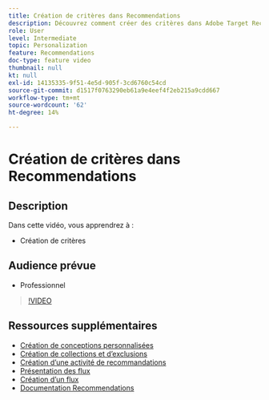 ```yaml
---
title: Création de critères dans Recommendations
description: Découvrez comment créer des critères dans Adobe Target Recommendations
role: User
level: Intermediate
topic: Personalization
feature: Recommendations
doc-type: feature video
thumbnail: null
kt: null
exl-id: 14135335-9f51-4e5d-905f-3cd6760c54cd
source-git-commit: d1517f0763290eb61a9e4eef4f2eb215a9cdd667
workflow-type: tm+mt
source-wordcount: '62'
ht-degree: 14%

---
```


# Création de critères dans Recommendations

## Description

Dans cette vidéo, vous apprendrez à :

* Création de critères

## Audience prévue

* Professionnel

>[!VIDEO](https://video.tv.adobe.com/v/27694?quality=12)

## Ressources supplémentaires

* [Création de conceptions personnalisées](create-custom-designs.md)
* [Création de collections et d’exclusions](create-collections-and-exclusions.md)
* [Création d’une activité de recommandations](create-a-recommendations-activity.md)
* [Présentation des flux](understanding-feeds.md)
* [Création d’un flux](create-a-feed.md)
* [Documentation Recommendations](https://experienceleague.adobe.com/docs/target/using/recommendations/recommendations.html?lang=en)
